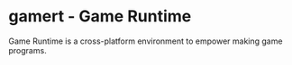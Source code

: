 # gamert - Game Runtime
Game Runtime is a cross-platform environment to empower making game programs.